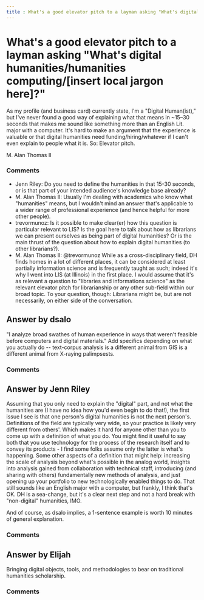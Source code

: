```yaml
---
title : What's a good elevator pitch to a layman asking "What's digital humanities/humanities computing/[insert local jargon here]?"
---
```

What's a good elevator pitch to a layman asking "What's digital humanities/humanities computing/[insert local jargon here]?"
=====================
As my profile (and business card) currently state, I'm a "Digital
Human(ist)," but I've never found a good way of explaining what that
means in \~15–30 seconds that makes me sound like something more than an
English Lit. major with a computer. It's hard to make an argument that
the experience is valuable or that digital humanities need
funding/hiring/whatever if I can't even explain to people what it is.
So: Elevator pitch.

M. Alan Thomas II

### Comments ###
* Jenn Riley: Do you need to define the humanities in that 15-30 seconds, or is that
part of your intended audience's knowledge base already?
* M. Alan Thomas II: Usually I'm dealing with academics who know what "humanities" means, but
I wouldn't mind an answer that's applicable to a wider range of
professional experience (and hence helpful for more other people).
* trevormunoz: Is it possible to make clear(er) how this question is particular
relevant to LIS? Is the goal here to talk about how as librarians we can
present ourselves as being part of digital humanities? Or is the main
thrust of the question about how to explain digital humanities (to other
librarians?).
* M. Alan Thomas II: @trevormunoz While as a cross-disciplinary field, DH finds homes in a
lot of different places, it can be considered at least partially
information science and is frequently taught as such; indeed it's why I
went into LIS (at Illinois) in the first place. I would assume that it's
as relevant a question to "libraries and informations science" as the
relevant elevator pitch for librarianship or any other sub-field within
our broad topic. To your question, though: Librarians might be, but are
not necessarily, on either side of the conversation.


Answer by dsalo
----------------
"I analyze broad swathes of human experience in ways that weren't
feasible before computers and digital materials." Add specifics
depending on what you actually do -- text-corpus analysis is a different
animal from GIS is a different animal from X-raying palimpsests.

### Comments ###

Answer by Jenn Riley
----------------
Assuming that you only need to explain the "digital" part, and not what
the humanities are (I have no idea how you'd even begin to do that!),
the first issue I see is that one person's digital humanities is not the
next person's. Definitions of the field are typically very wide, so your
practice is likely very different from others'. Which makes it hard for
anyone other than you to come up with a definition of what you do. You
might find it useful to say both that you use technology for the process
of the research itself and to convey its products - I find some folks
assume only the latter is what's happening. Some other aspects of a
definition that might help: increasing the scale of analysis beyond
what's possible in the analog world, insights into analysis gained from
collaboration with technical staff, introducing (and sharing with
others) fundamentally new methods of analysis, and just opening up your
portfolio to new technologically enabled things to do. That still sounds
like an English major with a computer, but frankly, I think that's OK.
DH is a sea-change, but it's a clear next step and not a hard break with
"non-digital" humanities, IMO.

And of course, as dsalo implies, a 1-sentence example is worth 10
minutes of general explanation.

### Comments ###

Answer by Elijah
----------------
Bringing digital objects, tools, and methodologies to bear on
traditional humanities scholarship.

### Comments ###

